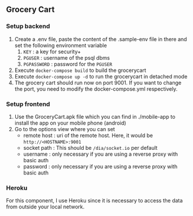 ## Grocery Cart

### Setup backend

1. Create a .env file, paste the content of the .sample-env file in there and set the following environment variable
   1. `KEY` : a key for security+
   2. `PGUSER` : username of the psql dbms
   3. `PGPASSWORD` : password for the `PGUSER`
2. Execute `docker-compose build` to build the grocerycart
3. Execute `docker-compose up -d` to run the grocerycart in detached mode
4. The grocery cart should run now on port 9001. If you want to change the port, you need to modify the docker-compose.yml respectively.

### Setup frontend

1. Use the GroceryCart.apk file which you can find in ./mobile-app to install the app on your mobile phone (android)
2. Go to the options view where you can set
    * remote host : uri of the remote host. Here, it would be `http://<HOSTNAME>:9001`
    * socket path : This should be `/dia/socket.io` per default
    * username : only necessary if you are using a reverse proxy with basic auth
    * password : only necessary if you are using a reverse proxy with basic auth


### Heroku
For this component, I use Heroku since it is necessary to access the data from outside your local network.